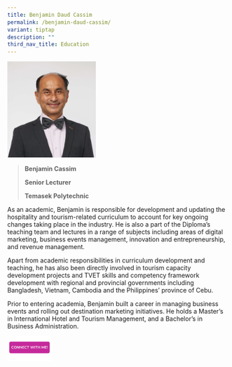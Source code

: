 ```yaml
---
title: Benjamin Daud Cassim
permalink: /benjamin-daud-cassim/
variant: tiptap
description: ""
third_nav_title: Education
---
```

<p></p>
<div class="isomer-image-wrapper">
<img style="width: 40%;" height="auto" width="100%" alt="" src="/images/Profile Photos/Benjamin_Daud_Cassim_1_copy.jpg">
</div>
<p></p>
<blockquote>
<p><strong>Benjamin Cassim</strong>
</p>
<p><strong>Senior Lecturer</strong>
</p>
<p><strong>Temasek Polytechnic</strong>
</p>
</blockquote>
<p>As an academic, Benjamin is responsible for development and updating the
hospitality and tourism-related curriculum to account for key ongoing changes
taking place in the industry. He is also a part of the Diploma’s teaching
team and lectures in a range of subjects including areas of digital marketing,
business events management, innovation and entrepreneurship, and revenue
management.</p>
<p>Apart from academic responsibilities in curriculum development and teaching,
he has also been directly involved in tourism capacity development projects
and TVET skills and competency framework development with regional and
provincial governments including Bangladesh, Vietnam, Cambodia and the
Philippines’ province of Cebu.</p>
<p>Prior to entering academia, Benjamin built a career in managing business
events and rolling out destination marketing initiatives. He holds a Master’s
in International Hotel and Tourism Management, and a Bachelor’s in Business
Administration.</p>
<p></p>
<p></p><a class="isomer-image-wrapper" href="https://form.gov.sg/677f329752fac86cddec1b74"><img style="width: 20%;" height="auto" width="100%" alt="" src="/images/CONNECT_WITH_ME.png"></a>
<p></p>